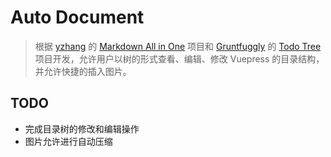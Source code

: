 # Auto Document <!-- omit in toc -->

> 根据 [yzhang](https://marketplace.visualstudio.com/publishers/yzhang) 的 [Markdown All in One](https://marketplace.visualstudio.com/items?itemName=yzhang.markdown-all-in-one) 项目和 [Gruntfuggly](https://marketplace.visualstudio.com/publishers/Gruntfuggly) 的 [Todo Tree](https://marketplace.visualstudio.com/items?itemName=Gruntfuggly.todo-tree) 项目开发，允许用户以树的形式查看、编辑、修改 Vuepress 的目录结构，并允许快捷的插入图片。

## TODO

- 完成目录树的修改和编辑操作
- 图片允许进行自动压缩